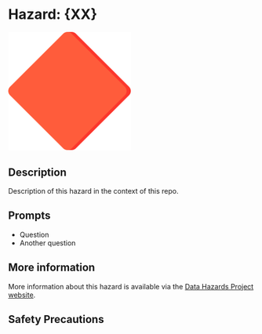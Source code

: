 # Hazard: {XX}
<!--- {XX} denotes template content that will need to be updated with hazard details --->

<!--- Edit the image path to display the correct image--->
<img src="/images/colour/blank-label.png" alt="A red diamond shaped outline (like a warning sign) with {XX}" width="250"/>

## Description

Description of this hazard in the context of this repo.

## Prompts

* Question
* Another question

## More information

More information about this hazard is available via the [Data Hazards Project website][1].

## Safety Precautions

[1]: https://datahazards.com/hazards/{XX}
